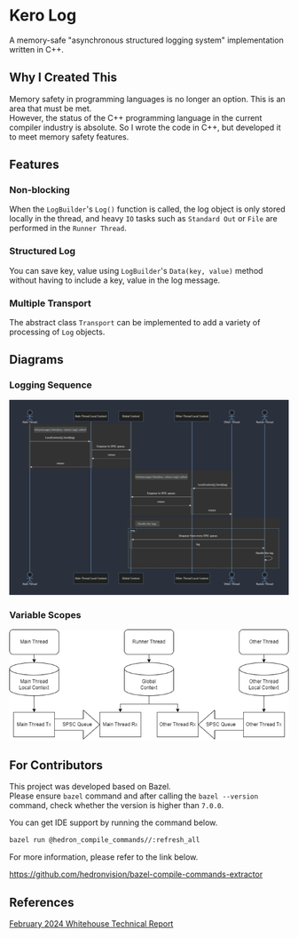 # Kero Log

A memory-safe "asynchronous structured logging system" implementation written in C++.  

## Why I Created This

Memory safety in programming languages is no longer an option. This is an area that must be met.  
However, the status of the C++ programming language in the current compiler industry is absolute. So I wrote the code in C++, but developed it to meet memory safety features.  

## Features

### Non-blocking

When the `LogBuilder`'s `Log()` function is called, the log object is only stored locally in the thread, and heavy `IO` tasks such as `Standard Out` or `File` are performed in the `Runner Thread`.

### Structured Log

You can save key, value using `LogBuilder`'s `Data(key, value)` method without having to include a key, value in the log message.

### Multiple Transport

The abstract class `Transport` can be implemented to add a variety of processing of `Log` objects.

## Diagrams

### Logging Sequence

![log](/resources/log.png)

### Variable Scopes

![context](/resources/context.png)

## For Contributors

This project was developed based on Bazel.  
Please ensure `bazel` command and after calling the `bazel --version` command, check whether the version is higher than `7.0.0`.  

You can get IDE support by running the command below.  

```sh
bazel run @hedron_compile_commands//:refresh_all
```

For more information, please refer to the link below.  

https://github.com/hedronvision/bazel-compile-commands-extractor

## References

[February 2024 Whitehouse Technical Report](https://www.whitehouse.gov/wp-content/uploads/2024/02/Final-ONCD-Technical-Report.pdf)  
